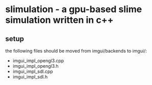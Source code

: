 # slimulation - a gpu-based slime simulation written in c++

## setup
the following files should be moved from imgui/backends to imgui/:
- imgui_impl_opengl3.cpp
- imgui_impl_opengl3.h
- imgui_impl_sdl.cpp
- imgui_impl_sdl.h
